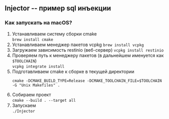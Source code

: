 ## Injector -- пример sql инъекции

### Как запускать на macOS?
1. Устанавливаем систему сборки cmake  
  `brew install cmake`
1. Устанавливаем менеджер пакетов vcpkg 
  `brew install vcpkg`
1. Загружаем зависимость restinio (веб-сервер)
  `vcpkg install restinio`
1. Проверяем путь к менеджеру пакетов (в дальнейшем именуется как `$TOOLCHAIN`)  
  `vcpkg integrate install`
1. Подготавливаем cmake к сборке в текущей директории
   ```
   cmake -DCMAKE_BUILD_TYPE=Release -DCMAKE_TOOLCHAIN_FILE=$TOOLCHAIN -G "Unix Makefiles" .
   ```
1. Собираем проект  
  `cmake --build . --target all`
1. Запускаем  
  `./Injector`